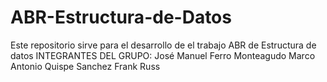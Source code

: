 # ABR-Estructura-de-Datos
Este repositorio sirve para el desarrollo de el trabajo ABR de Estructura de datos
INTEGRANTES DEL GRUPO:
José Manuel Ferro Monteagudo
Marco Antonio Quispe Sanchez
Frank
Russ
